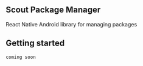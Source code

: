 ## Scout Package Manager
React Native Android library for managing packages

## Getting started
```
coming soon
```
